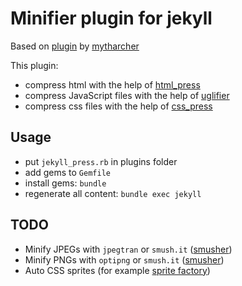 # Minifier plugin for jekyll

Based on [plugin](https://gist.github.com/2758691) by [mytharcher](https://github.com/mytharcher)

This plugin:
 - compress html with the help of [html_press](https://github.com/stereobooster/html_press)
 - compress JavaScript files with the help of [uglifier](https://github.com/lautis/uglifier)
 - compress css files with the help of [css_press](https://github.com/stereobooster/css_press)

## Usage
 - put `jekyll_press.rb` in plugins folder
 - add gems to `Gemfile`
 - install gems: `bundle`
 - regenerate all content: `bundle exec jekyll` 

## TODO
 - Minify JPEGs with `jpegtran` or `smush.it` ([smusher](https://github.com/grosser/smusher))
 - Minify PNGs with `optipng` or `smush.it` ([smusher](https://github.com/grosser/smusher))
 - Auto CSS sprites (for example [sprite factory](https://github.com/jakesgordon/sprite-factory/))